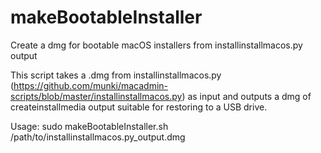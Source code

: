 # makeBootableInstaller
Create a dmg for bootable macOS installers from installinstallmacos.py output

This script takes a .dmg from installinstallmacos.py (https://github.com/munki/macadmin-scripts/blob/master/installinstallmacos.py) as input and outputs a dmg of createinstallmedia output suitable for restoring to a USB drive.

Usage: sudo makeBootableInstaller.sh /path/to/installinstallmacos.py_output.dmg
